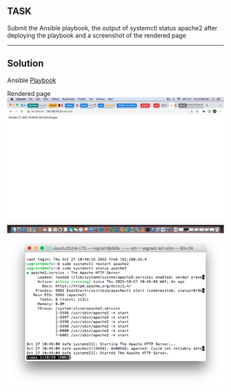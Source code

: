 ## TASK
Submit the Ansible playbook, the output of systemctl status apache2 after deploying the playbook and a screenshot of the rendered page
<hr>

## Solution 
Ansible [Playbook](../ansible-exercise/ansible.yml)

Rendered page
![rendered page](../ansible-exercise/renderedphp.png)
![systemctlstatus](../ansible-exercise/statusapache.png)
